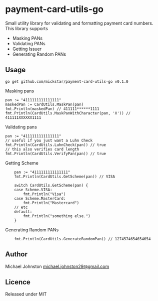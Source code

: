 # payment-card-utils-go

Small utility library for validating and formatting payment card numbers.  
This library supports  
* Masking PANs
* Validating PANs
* Getting Issuer
* Generating Random PANs

## Usage

    go get github.com/mickstar/payment-card-utils-go v0.1.0

Masking pans

    pan := "4111111111111111"
    maskedPan := CardUtils.MaskPan(pan)
    fmt.Println(maskedPan) // 411111******1111
    fmt.Println(CardUtils.MaskPanWithCharacter(pan, 'X')) // 411111XXXXXX1111

Validating pans

    pan := "4111111111111111"
    // useful if you just want a Luhn Check
    fmt.Println(CardUtils.LuhnCheck(pan)) // true
    // this also verifies card length
    fmt.Println(CardUtils.VerifyPan(pan)) // true

Getting Scheme

        pan := "4111111111111111"
        fmt.Println(CardUtils.GetScheme(pan)) // VISA
    
        switch CardUtils.GetScheme(pan) {
        case Scheme.VISA:
            fmt.Println("Visa")
        case Scheme.MasterCard:
            fmt.Println("Mastercard")
        // etc
        default:
            fmt.Println("something else.")
        }

Generating Random PANs
    
        fmt.Println(CardUtils.GenerateRandomPan() // 1274574654654654


## Author
Michael Johnston <michael.johnston29@gmail.com>

## Licence
Released under MIT

